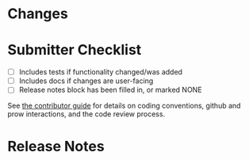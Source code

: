 # Changes

<!-- 🎉🎉🎉 Thank you for the PR!!! 🎉🎉🎉 -->

<!-- Describe your changes here- ideally you can get that description straight from
your descriptive commit message(s)! -->

<!-- If this PR fixes a GitHub issue, please mention it like so:

Fixes #<insert issue number here>

-->

# Submitter Checklist

- [ ] Includes tests if functionality changed/was added
- [ ] Includes docs if changes are user-facing
- [ ] Release notes block has been filled in, or marked NONE

See [the contributor guide](https://github.com/shipwright-io/build/blob/master/CONTRIBUTING.md)
for details on coding conventions, github and prow interactions, and the code review process.

# Release Notes

<!--
Describe any user facing changes here, or delete this block.

Examples of user facing changes:
- API changes
- Bug fixes
- Any changes in behavior
- Changes requiring upgrade notices or deprecation warnings

For pull requests with a release note:

```release-note
Your release note here
```

For pull requests that require additional action from users switching to the new release, include the string "action required" (case insensitive) in the release note:

```release-note
action required: your release note here
```

For pull requests that don't need to be mentioned at release time, use the `/release-note-none` Prow command to add the `release-note-none` label to the PR. You can also write the string "NONE" as a release note in your PR description:

```release-note
NONE
```
-->
